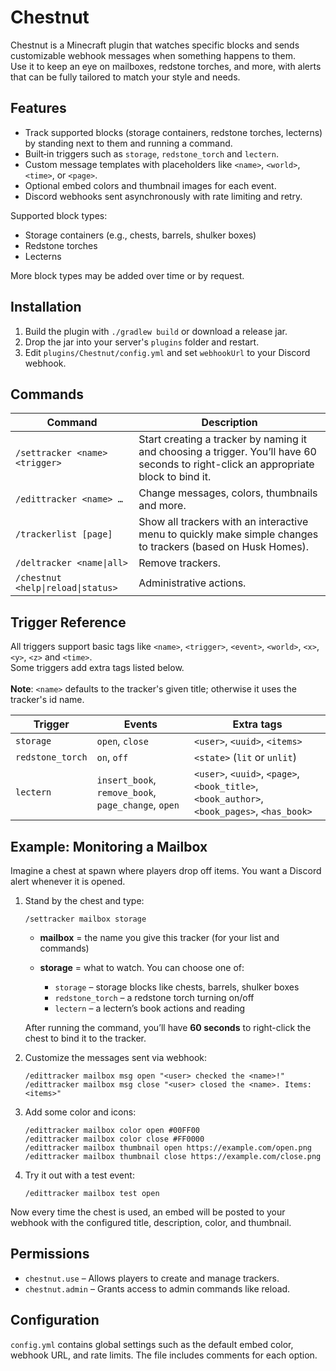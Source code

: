 # Chestnut

Chestnut is a Minecraft plugin that watches specific blocks and
sends customizable webhook messages when something happens to them.
<br>Use it to keep an eye on mailboxes, redstone torches, and more, with alerts that
can be fully tailored to match your style and needs.

## Features

- Track supported blocks (storage containers, redstone torches, lecterns) by standing next to them and running a command.
- Built‑in triggers such as `storage`, `redstone_torch` and `lectern`.
- Custom message templates with placeholders like `<name>`, `<world>`, `<time>`, or `<page>`.
- Optional embed colors and thumbnail images for each event.
- Discord webhooks sent asynchronously with rate limiting and retry.

Supported block types:
- Storage containers (e.g., chests, barrels, shulker boxes)
- Redstone torches
- Lecterns

More block types may be added over time or by request.

## Installation

1. Build the plugin with `./gradlew build` or download a release jar.
2. Drop the jar into your server's `plugins` folder and restart.
3. Edit `plugins/Chestnut/config.yml` and set `webhookUrl` to your Discord webhook.

## Commands

| Command                            | Description                                                                                                                           |
|------------------------------------|---------------------------------------------------------------------------------------------------------------------------------------|
| `/settracker <name> <trigger>`     | Start creating a tracker by naming it and choosing a trigger. You’ll have 60 seconds to right-click an appropriate block to bind it.  |
| `/edittracker <name> …`            | Change messages, colors, thumbnails and more.                                                                                         |
| `/trackerlist [page]`              | Show all trackers with an interactive menu to quickly make simple changes to trackers (based on Husk Homes).                          |
| `/deltracker <name\|all>`          | Remove trackers.                                                                                                                      |
| `/chestnut <help\|reload\|status>` | Administrative actions.                                                                                                               |

## Trigger Reference

All triggers support basic tags like `<name>`, `<trigger>`, `<event>`, `<world>`, `<x>`, `<y>`, `<z>` and `<time>`.
<br>Some triggers add extra tags listed below. <br><br>**Note**: `<name>` defaults to the tracker's given title; otherwise it uses the tracker's id name. 


| Trigger             | Events                                              | Extra tags                                                                                  |
|---------------------|-----------------------------------------------------|---------------------------------------------------------------------------------------------|
| `storage`           | `open`, `close`                                     | `<user>`, `<uuid>`, `<items>`                                                               |
| `redstone_torch`    | `on`, `off`                                         | `<state>` (`lit` or `unlit`)                                                                |
| `lectern`           | `insert_book`, `remove_book`, `page_change`, `open` | `<user>`, `<uuid>`, `<page>`, `<book_title>`, `<book_author>`, `<book_pages>`, `<has_book>` |

## Example: Monitoring a Mailbox

Imagine a chest at spawn where players drop off items. You want a Discord alert
whenever it is opened.

1. Stand by the chest and type:

   ```
   /settracker mailbox storage  
   ```

    * **mailbox** = the name you give this tracker (for your list and commands)
    * **storage** = what to watch. You can choose one of:

        * `storage` – storage blocks like chests, barrels, shulker boxes
        * `redstone_torch` – a redstone torch turning on/off
        * `lectern` – a lectern’s book actions and reading 
    
    After running the command, you’ll have **60 seconds** to right-click the chest to bind it to the tracker.


2. Customize the messages sent via webhook:

   ```
   /edittracker mailbox msg open "<user> checked the <name>!"  
   /edittracker mailbox msg close "<user> closed the <name>. Items: <items>"  
   ```

3. Add some color and icons:

   ```
   /edittracker mailbox color open #00FF00  
   /edittracker mailbox color close #FF0000  
   /edittracker mailbox thumbnail open https://example.com/open.png  
   /edittracker mailbox thumbnail close https://example.com/close.png  
   ```

4. Try it out with a test event:

   ```
   /edittracker mailbox test open  
   ```

Now every time the chest is used, an embed will be posted to your webhook with
the configured title, description, color, and thumbnail.

## Permissions

- `chestnut.use` – Allows players to create and manage trackers.
- `chestnut.admin` – Grants access to admin commands like reload.

## Configuration

`config.yml` contains global settings such as the default embed color, webhook
URL, and rate limits. The file includes comments for each option.

